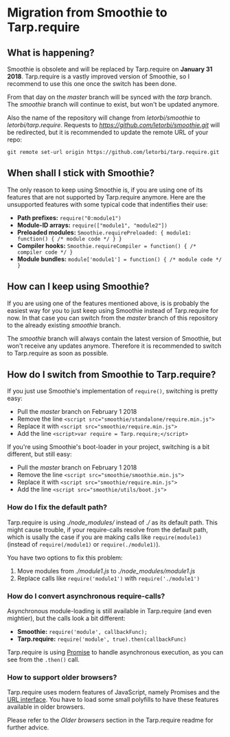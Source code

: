 # Migration from Smoothie to Tarp.require

## What is happening?

Smoothie is obsolete and will be replaced by Tarp.require on **January 31 2018**. Tarp.require is a vastly improved
version of Smoothie, so I recommend to use this one once the switch has been done.

From that day on the *master* branch will be synced with the *tarp* branch. The *smoothie* branch will continue to
exist, but won't be updated anymore.

Also the name of the repository will change from *letorbi/smoothie* to *letorbi/tarp.require*. Requests to
*https://github.com/letorbi/smoothie.git* will be redirected, but it is recommended to update the remote URL of your
repo:

```
git remote set-url origin https://github.com/letorbi/tarp.require.git
```

## When shall I stick with Smoothie?

The only reason to keep using Smoothie is, if you are using one of its features that are not supported by Tarp.require
anymore. Here are the unsupported features with some typical code that indentifies their use:

  * **Path prefixes:** `require("0:module1")`
  * **Module-ID arrays:** `require(["module1", "module2"])`
  * **Preloaded modules:** `Smoothie.requirePreloaded: { module1: function() { /* module code */ } }`
  * **Compiler hooks:** `Smoothie.requireCompiler = function() { /* compiler code */ }` 
  * **Module bundles:** `module['module1'] = function() { /* module code */ }`

## How can I keep using Smoothie?

If you are using one of the features mentioned above, is is probably the easiest way for you to just keep using Smoothie
instead of Tarp.require for now. In that case you can switch from the *master* branch of this repository to the already
existing *smoothie* branch.

The *smoothie* branch will always contain the latest version of Smoothie, but won't receive any updates anymore.
Therefore it is recommended to switch to Tarp.require as soon as possible.

## How do I switch from Smoothie to Tarp.require?

If you just use Smoothie's implementation of `require()`, switching is pretty easy:

  * Pull the *master* branch on February 1 2018
  * Remove the line `<script src="smoothie/standalone/require.min.js">`
  * Replace it with `<script src="smoothie/require.min.js">`
  * Add the line `<script>var require = Tarp.require;</script>`

If you're using Smoothie's boot-loader in your project, switching is a bit different, but still easy:

  * Pull the *master* branch on February 1 2018
  * Remove the line `<script src="smoothie/smoothie.min.js">`
  * Replace it with `<script src="smoothie/require.min.js">`
  * Add the line `<script src="smoothie/utils/boot.js">`

### How do I fix the default path?

Tarp.require is using *./node_modules/* instead of *./* as its default path. This might cause trouble, if your
require-calls resolve from the default path, which is usally the case if you are making calls like `require(module1)`
(instead of `require(/module1)` or `require(./module1)`).

You have two options to fix this problem:

  1. Move modules from *./module1.js* to *./node_modules/module1.js*
  2. Replace calls like `require('module1')` with `require('./module1')`

### How do I convert asynchronous require-calls?

Asynchronous module-loading is still available in Tarp.require (and even mightier), but the calls look a bit different:

  * **Smoothie:** `require('module', callbackFunc);`
  * **Tarp.require:** `require('module', true).then(callbackFunc)`

Tarp.require is using [Promise](https://developer.mozilla.org/docs/Web/JavaScript/Guide/Using_promises)
to handle asynchronous execution, as you can see from the `.then()` call.

### How to support older browsers?

Tarp.require uses modern features of JavaScript, namely Promises and the [URL interface](https://developer.mozilla.org/en-US/docs/Web/API/URL).
You have to load some small polyfills to have these features available in older browsers.

Please refer to the *Older browsers* section in the Tarp.require readme for further advice.
